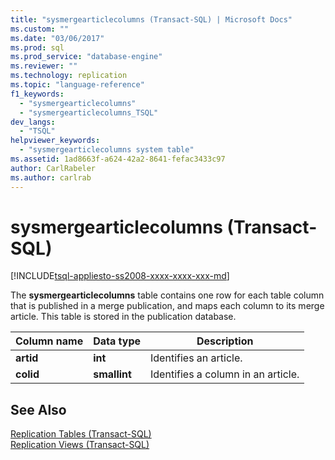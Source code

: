 ```yaml
---
title: "sysmergearticlecolumns (Transact-SQL) | Microsoft Docs"
ms.custom: ""
ms.date: "03/06/2017"
ms.prod: sql
ms.prod_service: "database-engine"
ms.reviewer: ""
ms.technology: replication
ms.topic: "language-reference"
f1_keywords: 
  - "sysmergearticlecolumns"
  - "sysmergearticlecolumns_TSQL"
dev_langs: 
  - "TSQL"
helpviewer_keywords: 
  - "sysmergearticlecolumns system table"
ms.assetid: 1ad8663f-a624-42a2-8641-fefac3433c97
author: CarlRabeler
ms.author: carlrab
---
```

# sysmergearticlecolumns (Transact-SQL)
[!INCLUDE[tsql-appliesto-ss2008-xxxx-xxxx-xxx-md](../../includes/tsql-appliesto-ss2008-xxxx-xxxx-xxx-md.md)]

  The **sysmergearticlecolumns** table contains one row for each table column that is published in a merge publication, and maps each column to its merge article. This table is stored in the publication database.  
  
|Column name|Data type|Description|  
|-----------------|---------------|-----------------|  
|**artid**|**int**|Identifies an article.|  
|**colid**|**smallint**|Identifies a column in an article.|  
  
## See Also  
 [Replication Tables &#40;Transact-SQL&#41;](../../relational-databases/system-tables/replication-tables-transact-sql.md)   
 [Replication Views &#40;Transact-SQL&#41;](../../relational-databases/system-views/replication-views-transact-sql.md)  
  
  
